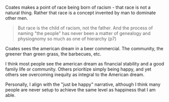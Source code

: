 Coates makes a point of race being born of racism - that race is not a natural thing. Rather that race is a concept invented by man to dominate other men. 

>But race is the child of racism, not the father. And the process of naming "the people" has never been a matter of genealogy and physiognomy so much as one of hierarchy (p7)

Coates sees the american dream in a beer commercial. The community, the greener than green grass, the barbecues, etc.

I think most people see the american dream as financial stability and a good family life or community. Others prioritize simply being happy, and yet others see overcoming inequity as integral to the American dream.

Personally, I align with the "just be happy" narrative, although I think many people are never setup to achieve the same level as happiness that I am able.